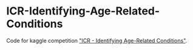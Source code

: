 # ICR-Identifying-Age-Related-Conditions
Code for kaggle competition ["ICR - Identifying Age-Related Conditions"](https://www.kaggle.com/competitions/icr-identify-age-related-conditions).
